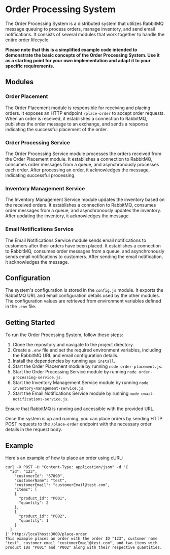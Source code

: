 # Order Processing System

The Order Processing System is a distributed system that utilizes RabbitMQ message queuing to process orders, manage inventory, and send email notifications. It consists of several modules that work together to handle the entire order lifecycle.

**Please note that this is a simplified example code intended to demonstrate the basic concepts of the Order Processing System. Use it as a starting point for your own implementation and adapt it to your specific requirements.**

## Modules

### Order Placement

The Order Placement module is responsible for receiving and placing orders. It exposes an HTTP endpoint `/place-order` to accept order requests. When an order is received, it establishes a connection to RabbitMQ, publishes the order message to an exchange, and sends a response indicating the successful placement of the order.

### Order Processing Service

The Order Processing Service module processes the orders received from the Order Placement module. It establishes a connection to RabbitMQ, consumes order messages from a queue, and asynchronously processes each order. After processing an order, it acknowledges the message, indicating successful processing.

### Inventory Management Service

The Inventory Management Service module updates the inventory based on the received orders. It establishes a connection to RabbitMQ, consumes order messages from a queue, and asynchronously updates the inventory. After updating the inventory, it acknowledges the message.

### Email Notifications Service

The Email Notifications Service module sends email notifications to customers after their orders have been placed. It establishes a connection to RabbitMQ, consumes order messages from a queue, and asynchronously sends email notifications to customers. After sending the email notification, it acknowledges the message.

## Configuration

The system's configuration is stored in the `config.js` module. It exports the RabbitMQ URL and email configuration details used by the other modules. The configuration values are retrieved from environment variables defined in the `.env` file.

## Getting Started

To run the Order Processing System, follow these steps:

1. Clone the repository and navigate to the project directory.
2. Create a `.env` file and set the required environment variables, including the RabbitMQ URL and email configuration details.
3. Install the dependencies by running `npm install`.
4. Start the Order Placement module by running `node order-placement.js`.
5. Start the Order Processing Service module by running `node order-processing-service.js`.
6. Start the Inventory Management Service module by running `node inventory-management-service.js`.
7. Start the Email Notifications Service module by running `node email-notifications-service.js`.

Ensure that RabbitMQ is running and accessible with the provided URL.

Once the system is up and running, you can place orders by sending HTTP POST requests to the `/place-order` endpoint with the necessary order details in the request body.

## Example

Here's an example of how to place an order using cURL:

```shell
curl -X POST -H "Content-Type: application/json" -d '{
  "id": "123",
    "customerId": "67890", 
    "customerName": "test",
    "customerEmail": "customerEmail@test.com",
    "items": [
    {
      "product_id": "P001",
      "quantity": 2
    },
    {
      "product_id": "P002",
      "quantity": 1
    }
  ]
}' http://localhost:3000/place-order
This example places an order with the order ID "123", customer name "test", customer email "customerEmail@test.com", and two items with product IDs "P001" and "P002" along with their respective quantities.
